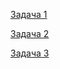 [Задача 1](https://github.com/76dorothy67/quantum_tasks/blob/main/task_1.py)

[Задача 2](https://github.com/76dorothy67/quantum_tasks/blob/main/task_2.py)

[Задача 3](https://github.com/76dorothy67/task_3)
